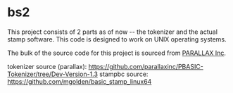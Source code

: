 # bs2

This project consists of 2 parts as of now -- the tokenizer and the actual stamp software.
This code is designed to work on UNIX operating systems.

The bulk of the source code for this project is sourced from [PARALLAX Inc](www.parallax.com).

tokenizer source (parallax): https://github.com/parallaxinc/PBASIC-Tokenizer/tree/Dev-Version-1.3
stampbc source: https://github.com/mgolden/basic_stamp_linux64

